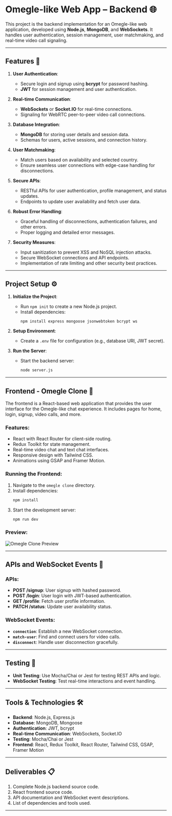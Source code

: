 # Omegle-like Web App – Backend 🌐

This project is the backend implementation for an Omegle-like web application, developed using **Node.js**, **MongoDB**, and **WebSockets**. It handles user authentication, session management, user matchmaking, and real-time video call signaling.

---

## Features 🚀

1. **User Authentication**:
   - Secure login and signup using **bcrypt** for password hashing.
   - **JWT** for session management and user authentication.

2. **Real-time Communication**:
   - **WebSockets** or **Socket.IO** for real-time connections.
   - Signaling for WebRTC peer-to-peer video call connections.

3. **Database Integration**:
   - **MongoDB** for storing user details and session data.
   - Schemas for users, active sessions, and connection history.

4. **User Matchmaking**:
   - Match users based on availability and selected country.
   - Ensure seamless user connections with edge-case handling for disconnections.

5. **Secure APIs**:
   - RESTful APIs for user authentication, profile management, and status updates.
   - Endpoints to update user availability and fetch user data.

6. **Robust Error Handling**:
   - Graceful handling of disconnections, authentication failures, and other errors.
   - Proper logging and detailed error messages.

7. **Security Measures**:
   - Input sanitization to prevent XSS and NoSQL injection attacks.
   - Secure WebSocket connections and API endpoints.
   - Implementation of rate limiting and other security best practices.

---

## Project Setup ⚙️

1. **Initialize the Project**:
   - Run `npm init` to create a new Node.js project.
   - Install dependencies: 
     ```bash
     npm install express mongoose jsonwebtoken bcrypt ws
     ```

2. **Setup Environment**:
   - Create a `.env` file for configuration (e.g., database URI, JWT secret).

3. **Run the Server**:
   - Start the backend server:
     ```bash
     node server.js
     ```

---

## Frontend - Omegle Clone 🎥

The frontend is a React-based web application that provides the user interface for the Omegle-like chat experience. It includes pages for home, login, signup, video calls, and more.

### Features:
- React with React Router for client-side routing.
- Redux Toolkit for state management.
- Real-time video chat and text chat interfaces.
- Responsive design with Tailwind CSS.
- Animations using GSAP and Framer Motion.

### Running the Frontend:
1. Navigate to the `omegle clone` directory.
2. Install dependencies:
   ```bash
   npm install
   ```
3. Start the development server:
   ```bash
   npm run dev
   ```

### Preview:
![Omegle Clone Preview](images/image.png)

---

## APIs and WebSocket Events 📡

### APIs:
- **POST /signup**: User signup with hashed password.
- **POST /login**: User login with JWT-based authentication.
- **GET /profile**: Fetch user profile information.
- **PATCH /status**: Update user availability status.

### WebSocket Events:
- **`connection`**: Establish a new WebSocket connection.
- **`match-user`**: Find and connect users for video calls.
- **`disconnect`**: Handle user disconnection gracefully.

---

## Testing 🧪

- **Unit Testing**: Use Mocha/Chai or Jest for testing REST APIs and logic.
- **WebSocket Testing**: Test real-time interactions and event handling.

---

## Tools & Technologies 🛠️

- **Backend**: Node.js, Express.js
- **Database**: MongoDB, Mongoose
- **Authentication**: JWT, bcrypt
- **Real-time Communication**: WebSockets, Socket.IO
- **Testing**: Mocha/Chai or Jest
- **Frontend**: React, Redux Toolkit, React Router, Tailwind CSS, GSAP, Framer Motion

---

## Deliverables 📋

1. Complete Node.js backend source code.
2. React frontend source code.
3. API documentation and WebSocket event descriptions.
4. List of dependencies and tools used.

---

